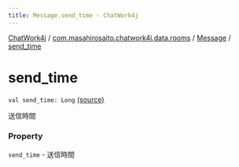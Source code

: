 ```yaml
---
title: Message.send_time - ChatWork4j
---
```


[ChatWork4j](../../index.md) / [com.masahirosaito.chatwork4j.data.rooms](../index.md) / [Message](index.md) / [send_time](.)

# send_time

`val send_time: Long` [(source)](https://github.com/MasahiroSaito/ChatWork4j/tree/master/src/main/kotlin/com/masahirosaito/chatwork4j/data/rooms/Message.kt#L16)

送信時間

### Property

`send_time` - 送信時間